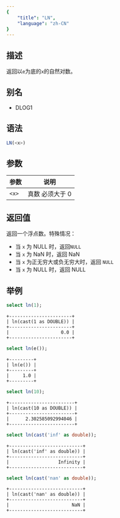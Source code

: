 ```yaml
---
{
    "title": "LN",
    "language": "zh-CN"
}
---
```


## 描述

返回以`e`为底的`x`的自然对数。

## 别名

- DLOG1

## 语法

```sql
LN(<x>)
```

## 参数

| 参数 | 说明 |
| -- | -- |
| `<x>`   | 真数 必须大于 0 |

## 返回值

返回一个浮点数。特殊情况：

- 当 `x` 为 NULL 时，返回`NULL`
- 当 `x` 为 NaN 时，返回 NaN
- 当 `x` 为正无穷大或负无穷大时，返回 `NULL`
- 当 `x` 为 NULL 时，返回 NULL

## 举例

```sql
select ln(1);
```

```text
+-----------------------+
| ln(cast(1 as DOUBLE)) |
+-----------------------+
|                   0.0 |
+-----------------------+
```

```sql
select ln(e());
```

```text
+---------+
| ln(e()) |
+---------+
|     1.0 |
+---------+
```

```sql
select ln(10);
```

```text
+------------------------+
| ln(cast(10 as DOUBLE)) |
+------------------------+
|      2.302585092994046 |
+------------------------+
```

```sql
select ln(cast('inf' as double));
```

```text
+---------------------------+
| ln(cast('inf' as double)) |
+---------------------------+
|                  Infinity |
+---------------------------+
```

```sql
select ln(cast('nan' as double));
```

```text
+---------------------------+
| ln(cast('nan' as double)) |
+---------------------------+
|                       NaN |
+---------------------------+
```